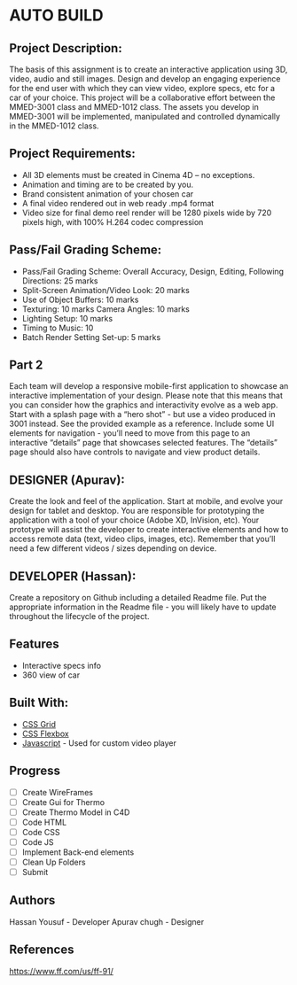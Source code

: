 # AUTO BUILD

## Project Description:
The basis of this assignment is to create an interactive application using 3D, video, audio and still images. Design and develop an engaging experience for the end user with which they can view video, explore specs, etc for a car of your choice. 
This project will be a collaborative effort between the MMED-3001 class and MMED-1012 class. The assets you develop in MMED-3001 will be implemented, manipulated and controlled dynamically in the MMED-1012 class.

## Project Requirements:
* All 3D elements must be created in Cinema 4D – no exceptions. 
* Animation and timing are to be created by you. 
* Brand consistent animation of your chosen car 
* A final video rendered out in web ready .mp4 format 
* Video size for final demo reel render will be 1280 pixels wide by 720 pixels high, with 100% H.264 codec compression 

## Pass/Fail Grading Scheme:
* Pass/Fail Grading Scheme: Overall Accuracy, Design, Editing, Following Directions: 25 marks
* Split-Screen Animation/Video Look: 20 marks 
* Use of Object Buffers: 10 marks 
* Texturing: 10 marks Camera Angles: 10 marks 
* Lighting Setup: 10 marks 
* Timing to Music: 10 
* Batch Render Setting Set-up: 5 marks 

## Part 2

Each team will develop a responsive mobile-first application to showcase an interactive implementation of your design. Please note that this means that you can consider how the graphics and interactivity evolve as a web app. Start with a splash page with a “hero shot” - but use a video produced in 3001 instead. See the provided example as a reference. Include some UI elements for navigation - you’ll need to move from this page to an interactive “details” page that showcases selected features. The “details” page should also have controls to navigate and view product details.

## DESIGNER (Apurav): 
Create the look and feel of the application. Start at mobile, and evolve your design for tablet and desktop. You are responsible for prototyping the application with a tool of your choice (Adobe XD, InVision, etc). Your prototype will assist the developer to create interactive elements and how to access remote data (text, video clips, images, etc). Remember that you’ll need a few different videos / sizes depending on device.

## DEVELOPER (Hassan):
Create a repository on Github including a detailed Readme file. Put the appropriate information in the Readme file - you will likely have to update throughout the lifecycle of the project. 

## Features

* Interactive specs info
* 360 view of car



## Built With:

* [CSS Grid](https://cssreference.io/css-grid/)
* [CSS Flexbox](https://cssreference.io/flexbox/)  
* [Javascript](https://www.javascript.com/) - Used for custom video player

## Progress

- [ ] Create WireFrames
- [ ] Create Gui for Thermo
- [ ] Create Thermo Model in C4D
- [ ] Code HTML
- [ ] Code CSS
- [ ] Code JS
- [ ] Implement Back-end elements
- [ ] Clean Up Folders
- [ ] Submit

## Authors
Hassan Yousuf - Developer
Apurav chugh - Designer


## References

https://www.ff.com/us/ff-91/
